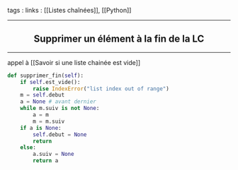 tags : 
links : [[Listes chaînées]], [[Python]]

****

<h2 style="text-align: center;"> Supprimer un élément à la fin de la LC </h2>

****

appel à [[Savoir si une liste chainée est vide]]

```python
def supprimer_fin(self):
	if self.est_vide():
		raise IndexError("list index out of range")
	m = self.debut
	a = None # avant dernier
	while m.suiv is not None:
		a = m
		m = m.suiv
	if a is None:
		self.debut = None
		return
	else:
		a.suiv = None
		return a
```